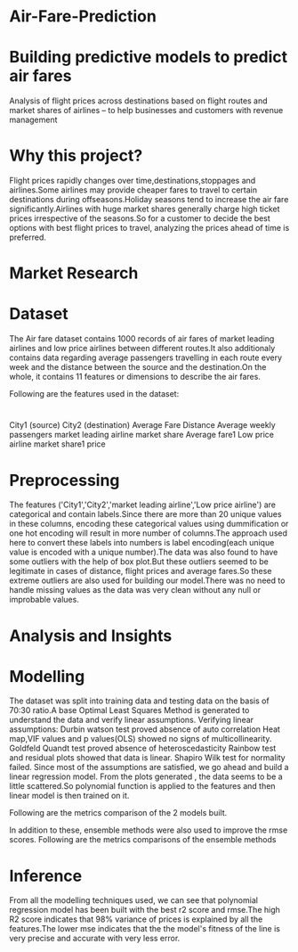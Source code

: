 # Air-Fare-Prediction
# Building predictive models to predict air fares
Analysis of flight prices across destinations based on flight routes and market shares of airlines – to help businesses and customers with revenue management 

# Why this project?
Flight prices rapidly changes over time,destinations,stoppages and airlines.Some airlines may provide cheaper fares to travel to certain destinations during offseasons.Holiday seasons tend to increase the air fare significantly.Airlines with huge market shares generally charge high ticket prices irrespective of the seasons.So for a customer to decide the best options with best flight prices to travel, analyzing the prices ahead of time is preferred.  

# Market Research

# Dataset
The Air fare dataset contains 1000 records of air fares of market leading airlines and low price airlines between different routes.It also additionaly contains data regarding average passengers travelling in each route every week and the distance between the source and the destination.On the whole, it contains 11 features or dimensions to describe the air fares.

Following are the features used in the dataset:
#
City1 (source)
City2 (destination)
Average Fare
Distance
Average weekly passengers
market leading airline
market share
Average fare1
Low price airline
market share1
price

# Preprocessing
The features ('City1','City2','market leading airline','Low price airline') are categorical and contain labels.Since there are more than 20 unique values in these columns, encoding these categorical values using dummification or one hot encoding will result in more number of columns.The approach used here to convert these labels into numbers is label encoding(each unique value is encoded with a unique number).The data was also found to have some outliers with the help of box plot.But these outliers seemed to be legitimate in cases of distance, flight prices and average fares.So these extreme outliers are also used for building our model.There was no need to handle missing values as the data was very clean without any null or improbable values.

# Analysis and Insights

# Modelling
The dataset was split into training data and testing data on the basis of 70:30 ratio.A base Optimal Least Squares Method is generated to understand the data and verify linear assumptions.
Verifying linear assumptions: 
  Durbin watson test proved absence of auto correlation
  Heat map,VIF values and p values(OLS) showed no signs of multicollinearity.
  Goldfeld Quandt test proved absence of heteroscedasticity
  Rainbow test and residual plots showed that data is linear.
  Shapiro Wilk test for normality failed.
Since most of the assumptions are satisfied, we go ahead and build a linear regression model.
From the plots generated , the data seems to be a little scattered.So polynomial function is applied to the features and then linear model is then trained on it.

Following are the metrics comparison of the 2 models built.

In addition to these, ensemble methods were also used to improve the rmse scores.
Following are the metrics comparisons of the ensemble methods

# Inference
From all the modelling techniques used, we can see that polynomial regression model has been built with the best r2 score and rmse.The high R2 score indicates that 98% variance of prices is explained by all the features.The lower mse indicates that the the model's fitness of the line is very precise and accurate with very less error.
